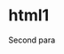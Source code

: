 # html1
<html>
<head>
    <style>
        #mypara{color:black;}
        #para2{color:red;}
    </style>
</head>
<body>
    <p id="mypara">Second para</p>
    <p id="para2"Third para></p>
    
</body>
</html>
